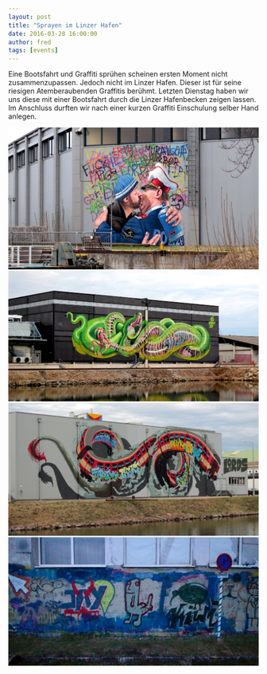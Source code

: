 ```yaml
---
layout: post
title: "Sprayen im Linzer Hafen"
date: 2016-03-28 16:00:00
author: fred
tags: [events]
---
```


Eine Bootsfahrt und Graffiti sprühen scheinen ersten Moment nicht zusammenzupassen. Jedoch nicht im Linzer Hafen. 
Dieser ist für seine riesigen Atemberaubenden Graffitis berühmt.
Letzten Dienstag haben wir uns diese mit einer Bootsfahrt durch die Linzer Hafenbecken zeigen lassen. Im Anschluss 
durften wir nach einer kurzen Graffiti Einschulung selber Hand anlegen.

![](/assets/images/sprayen-im-linzer-hafen/police-officer.jpg)
![](/assets/images/sprayen-im-linzer-hafen/nychos-snake.jpg)
![](/assets/images/sprayen-im-linzer-hafen/lords-train.jpg)
![](/assets/images/sprayen-im-linzer-hafen/dick-butt.jpg)

